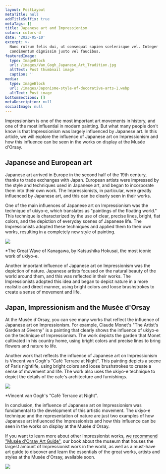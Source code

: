 ```yaml
---
layout: PostLayout
metaTitle: null
addTitleSuffix: true
metaTags: []
title: Japanese art and Impressionism
colors: colors-d
date: '2023-05-10'
excerpt: >-
  Nunc rutrum felis dui, ut consequat sapien scelerisque vel. Integer
  condimentum dignissim justo vel faucibus.
featuredImage:
  type: ImageBlock
  url: /images/Van_Gogh_Japanese_Art_Tradition.jpg
  altText: Post thumbnail image
  caption: ''
media:
  type: ImageBlock
  url: /images/Japonisme-style-of-decorative-arts-1.webp
  altText: Post image
bottomSections: []
metaDescription: null
socialImage: null
---
```

Impressionism is one of the most important art movements in history, and one of the most influential in modern painting. But what many people don't know is that Impressionism was largely influenced by Japanese art. In this article, we will explore the influence of Japanese art on Impressionism and how this influence can be seen in the works on display at the Musée d'Orsay.

## Japanese and European art

Japanese art arrived in Europe in the second half of the 19th century, thanks to trade exchanges with Japan. European artists were impressed by the style and techniques used in Japanese art, and began to incorporate them into their own work. The Impressionists, in particular, were greatly influenced by Japanese art, and this can be clearly seen in their works.

One of the main influences of Japanese art on Impressionism was the technique of ukiyo-e, which translates as "paintings of the floating world." This technique is characterized by the use of clear, precise lines, bright, flat colors, and the depiction of everyday scenes of Japanese life. The Impressionists adopted these techniques and applied them to their own works, resulting in a completely new style of painting.

![](https://upload.wikimedia.org/wikipedia/commons/thumb/0/0d/Great_Wave_off_Kanagawa2.jpg/1200px-Great_Wave_off_Kanagawa2.jpg)

*The Great Wave of Kanagawa, by Katsushika Hokusai, the most iconic work of ukiyo-e.

Another important influence of Japanese art on Impressionism was the depiction of nature. Japanese artists focused on the natural beauty of the world around them, and this was reflected in their works. The Impressionists adopted this idea and began to depict nature in a more realistic and direct manner, using bright colors and loose brushstrokes to create a sense of movement and life.

## Japan, Impressionism and the Musée d'Orsay

At the Musée d'Orsay, you can see many works that reflect the influence of Japanese art on Impressionism. For example, Claude Monet's "The Artist's Garden at Giverny" is a painting that clearly shows the influence of ukiyo-e on the technique of Impressionism. The work depicts the garden that Monet cultivated in his country home, using bright colors and precise lines to bring flowers and nature to life.

Another work that reflects the influence of Japanese art on Impressionism is Vincent van Gogh's "Café Terrace at Night". This painting depicts a scene of Paris nightlife, using bright colors and loose brushstrokes to create a sense of movement and life. The work also uses the ukiyo-e technique to depict the details of the cafe's architecture and furnishings.

![](https://blog.vangoghgallery.com/wp-content/uploads/cafe.jpg)

*Vincent van Gogh's "Café Terrace at Night".

In conclusion, the influence of Japanese art on Impressionism was fundamental to the development of this artistic movement. The ukiyo-e technique and the representation of nature are just two examples of how Japanese art influenced the Impressionists and how this influence can be seen in the works on display at the Musée d'Orsay.

If you want to learn more about other Impressionist works, [we recommend "Musée d'Orsay Art Guide"](https://www.amazon.es/dp/8418943483/), our book about the museum that houses the largest amount of Impressionist work in the world, as well as a must-have art guide to discover and learn the essentials of the great works, artists and styles at the Musée d'Orsay, available soon.

![](/images/1658496518-ee36268b.png)
